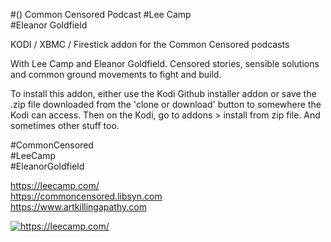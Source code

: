 #() Common Censored Podcast
#Lee Camp<br>
#Eleanor Goldfield<br>

KODI / XBMC / Firestick addon for the Common Censored podcasts

With Lee Camp and Eleanor Goldfield.
Censored stories, sensible solutions and common ground movements to fight and build.

To install this addon, either use the Kodi Github installer addon or save the .zip file downloaded from the 'clone or download' button to somewhere the Kodi can access. Then on the Kodi, go to addons > install from zip file.
And sometimes other stuff too.

#CommonCensored<br>
#LeeCamp<br>
#EleanorGoldfield<br>

https://leecamp.com/<br>
https://commoncensored.libsyn.com<br>
https://www.artkillingapathy.com<br>

<a href="https://leecamp.com/"><img src="https://secureimg.stitcher.com/feedimagesplain328/181389.jpg" alt="https://leecamp.com/">
